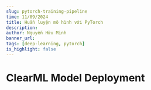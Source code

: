 ```yaml
---
slug: pytorch-training-pipeline
time: 11/09/2024
title: Huấn luyện mô hình với PyTorch
description:
author: Nguyễn Hữu Minh
banner_url: 
tags: [deep-learning, pytorch]
is_highlight: false
---
```


# ClearML Model Deployment
